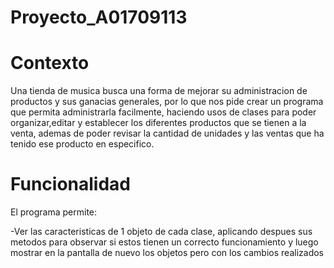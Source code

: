 # Proyecto_A01709113

# Contexto

Una tienda de musica busca una forma de mejorar su administracion de productos y sus ganacias generales, por lo que nos pide crear un programa que permita administrarla facilmente, haciendo usos de clases para poder organizar,editar y establecer los diferentes productos que se tienen a la venta, ademas de poder revisar la cantidad de unidades y las ventas que ha tenido ese producto en especifico.

# Funcionalidad

El programa permite:

-Ver las caracteristicas de 1 objeto de cada clase, aplicando despues sus metodos para observar si estos tienen un correcto funcionamiento y luego mostrar en la pantalla de nuevo los objetos pero con los cambios realizados

